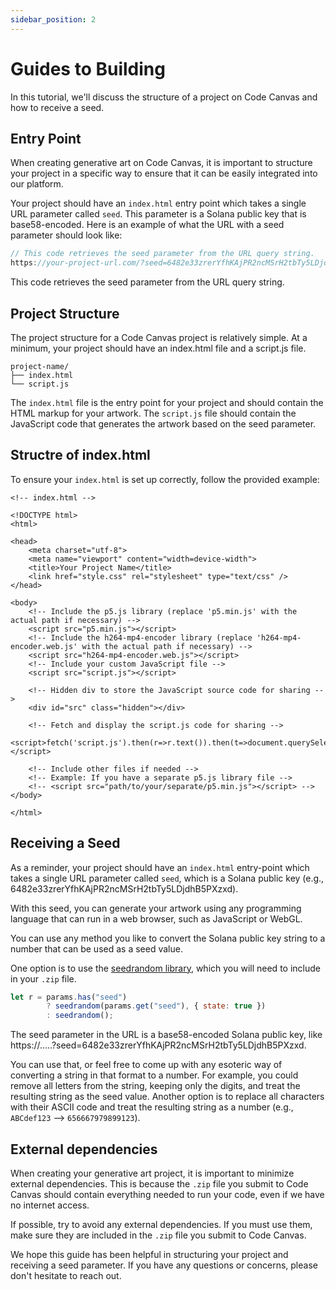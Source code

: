 ```yaml
---
sidebar_position: 2
---
```


# Guides to Building

In this tutorial, we'll discuss the structure of a project on Code Canvas and how to receive a seed.

## Entry Point

When creating generative art on Code Canvas, it is important to structure your project in a specific way to ensure that 
it can be easily integrated into our platform.

Your project should have an `index.html` entry point which takes a single URL parameter called `seed`. 
This parameter is a Solana public key that is base58-encoded. 
Here is an example of what the URL with a seed parameter should look like:


```javascript
// This code retrieves the seed parameter from the URL query string.
https://your-project-url.com/?seed=6482e33zrerYfhKAjPR2ncMSrH2tbTy5LDjdhB5PXzxd
```

This code retrieves the seed parameter from the URL query string.

## Project Structure

The project structure for a Code Canvas project is relatively simple. At a minimum, your project should have an index.html file and a script.js file.

```text
project-name/
├── index.html
└── script.js
```

The `index.html` file is the entry point for your project and should contain the HTML markup for your artwork. 
The `script.js` file should contain the JavaScript code that generates the artwork based on the seed parameter.

## Structre of index.html

To ensure your `index.html` is set up correctly, follow the provided example:

```
<!-- index.html -->

<!DOCTYPE html>
<html>

<head>
    <meta charset="utf-8">
    <meta name="viewport" content="width=device-width">
    <title>Your Project Name</title>
    <link href="style.css" rel="stylesheet" type="text/css" />
</head>

<body>
    <!-- Include the p5.js library (replace 'p5.min.js' with the actual path if necessary) -->
    <script src="p5.min.js"></script>
    <!-- Include the h264-mp4-encoder library (replace 'h264-mp4-encoder.web.js' with the actual path if necessary) -->
    <script src="h264-mp4-encoder.web.js"></script>
    <!-- Include your custom JavaScript file -->
    <script src="script.js"></script>

    <!-- Hidden div to store the JavaScript source code for sharing -->
    <div id="src" class="hidden"></div>
    
    <!-- Fetch and display the script.js code for sharing -->
    <script>fetch('script.js').then(r=>r.text()).then(t=>document.querySelector('#src').innerText=t)</script>

    <!-- Include other files if needed -->
    <!-- Example: If you have a separate p5.js library file -->
    <!-- <script src="path/to/your/separate/p5.min.js"></script> -->
</body>

</html>

```

## Receiving a Seed

As a reminder, your project should have an `index.html` entry-point which takes a single URL parameter called `seed`, 
which is a Solana public key (e.g., 6482e33zrerYfhKAjPR2ncMSrH2tbTy5LDjdhB5PXzxd).

With this seed, you can generate your artwork using any programming language that can run in a web browser,
such as JavaScript or WebGL.

You can use any method you like to convert the Solana public key string to a number that can be used as a seed value. 

One option is to use the [seedrandom library](https://www.npmjs.com/package/seedrandom), which you will need to include in your `.zip` file.

```javascript
let r = params.has("seed")
        ? seedrandom(params.get("seed"), { state: true })
        : seedrandom();
```

The seed parameter in the URL is a base58-encoded Solana public key, like https://.....?seed=6482e33zrerYfhKAjPR2ncMSrH2tbTy5LDjdhB5PXzxd.

You can use that, or feel free to come up with any esoteric way of converting a string in that format to a number. 
For example, you could remove all letters from the string, keeping only the digits, and treat the resulting string as the seed value. 
Another option is to replace all characters with their ASCII code and treat the resulting string as a number 
(e.g., `ABCdef123` --> `656667979899123`).

## External dependencies

When creating your generative art project, it is important to minimize external dependencies. 
This is because the `.zip` file you submit to Code Canvas should contain everything needed to run your code,
even if we have no internet access.

If possible, try to avoid any external dependencies. 
If you must use them, make sure they are included in the `.zip` file you submit to Code Canvas.


We hope this guide has been helpful in structuring your project and receiving a seed parameter. 
If you have any questions or concerns, please don't hesitate to reach out.
